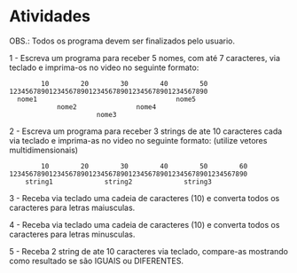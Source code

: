 # Atividades
OBS.: Todos os programa devem ser finalizados pelo usuario.

1 - Escreva um programa para receber 5 nomes, com até 7 caracteres, via teclado
    e imprima-os no video no seguinte formato:

            10        20        30        40        50
    12345678901234567890123456789012345678901234567890
      nome1                                   nome5
                nome2               nome4
                          nome3

2 - Escreva um programa para receber 3 strings de ate 10 caracteres cada via
    teclado e imprima-as no video no seguinte formato:
    (utilize vetores multidimensionais)

            10        20        30        40        50        60
    123456789012345678901234567890123456789012345678901234567890
        string1             string2             string3

3 - Receba via teclado uma cadeia de caracteres (10) e converta todos os caracteres para letras maiusculas. 

4 - Receba via teclado uma cadeia de caracteres (10) e converta todos os caracteres para letras minusculas.

5 - Receba 2 string de ate 10 caracteres via teclado, compare-as mostrando como resultado se são IGUAIS ou DIFERENTES.